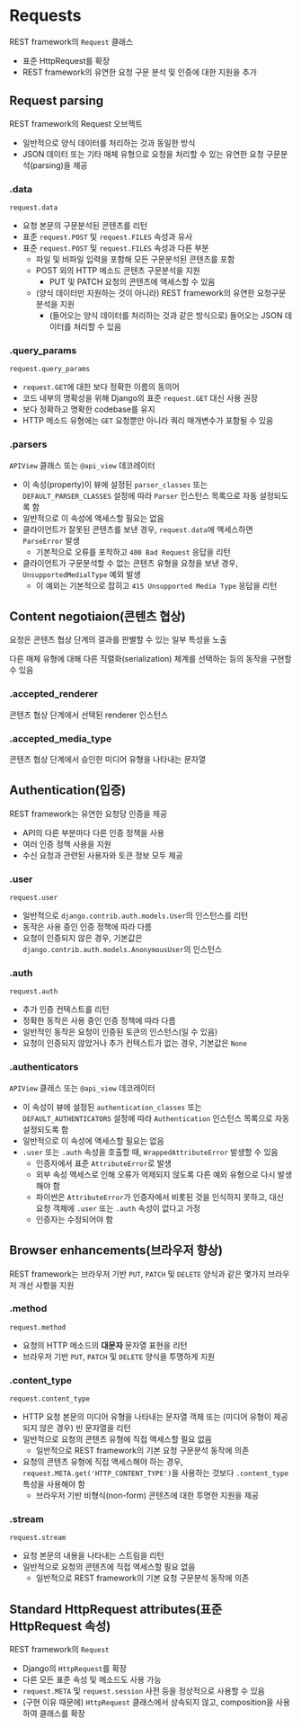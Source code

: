 # Requests

REST framework의 `Request` 클래스

- 표준 HttpRequest를 확장
- REST framework의 유연한 요청 구문 분석 및 인증에 대한 지원을 추가



## Request parsing

REST framework의 Request 오브젝트

- 일반적으로 양식 데이터를 처리하는 것과 동일한 방식
- JSON 데이터 또는 기타 매체 유형으로 요청을 처리할 수 있는 유연한 요청 구문분석(parsing)을 제공



### .data

`request.data`

- 요청 본문의 구문분석된 콘텐츠를 리턴
- 표준 `request.POST` 및 `request.FILES` 속성과 유사
- 표준 `request.POST` 및 `request.FILES` 속성과 다른 부분
  - 파일 및 비파일 입력을 포함해 모든 구문분석된 콘텐츠를 포함
  - POST 외의 HTTP 메소드 콘텐츠 구문분석을 지원
    - PUT 및 PATCH 요청의 콘텐츠에 액세스할 수 있음
  - (양식 데이터만 지원하는 것이 아니라) REST framework의 유연한 요청구문 분석을 지원
    - (들어오는 양식 데이터를 처리하는 것과 같은 방식으로) 들어오는 JSON 데이터를 처리할 수 있음



### .query_params

`request.query_params`

- `request.GET`에 대한 보다 정확한 이름의 동의어
- 코드 내부의 명확성을 위해 Django의 표준 `request.GET` 대신 사용 권장
- 보다 정확하고 명확한 codebase를 유지
- HTTP 메소드 유형에는 `GET` 요청뿐만 아니라 쿼리 매개변수가 포함될 수 있음



### .parsers

`APIView` 클래스 또는 `@api_view` 데코레이터

- 이 속성(property)이 뷰에 설정된 `parser_classes` 또는 `DEFAULT_PARSER_CLASSES` 설정에 따라 `Parser` 인스턴스 목록으로 자동 설정되도록 함
- 일반적으로 이 속성에 액세스할 필요는 없음
- 클라이언트가 잘못된 콘텐츠를 보낸 경우, `request.data`에 액세스하면 `ParseError` 발생
  - 기본적으로 오류를 포착하고 `400 Bad Request` 응답을 리턴
- 클라이언트가 구문분석할 수 없는 콘텐츠 유형을 요청을 보낸 경우, `UnsupportedMedialType` 예외 발생
  - 이 예외는 기본적으로 잡히고 `415 Unsupported Media Type` 응답을 리턴



## Content negotiaion(콘텐츠 협상)

요청은 콘텐츠 협상 단계의 결과를 판별할 수 있는 일부 특성을 노출

다른 매체 유형에 대해 다른 직렬화(serialization) 체계를 선택하는 등의 동작을 구현할 수 있음



### .accepted_renderer

콘텐츠 협상 단계에서 선택된 renderer 인스턴스



### .accepted_media_type

콘텐츠 협상 단계에서 승인한 미디어 유형을 나타내는 문자열



## Authentication(입증)

REST framework는 유연한 요청당 인증을 제공

- API의 다른 부분마다 다른 인증 정책을 사용
- 여러 인증 정책 사용을 지원
- 수신 요청과 관련된 사용자와 토큰 정보 모두 제공



### .user

`request.user`

- 일반적으로 `django.contrib.auth.models.User`의 인스턴스를 리턴
- 동작은 사용 중인 인증 정책에 따라 다름
- 요청이 인증되지 않은 경우, 기본값은 `django.contrib.auth.models.AnonymousUser`의 인스턴스



### .auth

`request.auth`

- 추가 인증 컨텍스트를 리턴
- 정확한 동작은 사용 중인 인증 정책에 따라 다름
- 일반적인 동작은 요청이 인증된 토큰의 인스턴스(일 수 있음)
- 요청이 인증되지 않았거나 추가 컨텍스트가 없는 경우, 기본값은 `None`



### .authenticators

`APIView` 클래스 또는 `@api_view` 데코레이터

- 이 속성이 뷰에 설정된 `authentication_classes` 또는 `DEFAULT_AUTHENTICATORS` 설정에 따라 `Authentication` 인스턴스 목록으로 자동 설정되도록 함
- 일반적으로 이 속성에 액세스할 필요는 없음
- `.user` 또는 `.auth` 속성을 호출할 때, `WrappedAttributeError` 발생할 수 있음
  - 인증자에서 표준 `AttributeError`로 발생
  - 외부 속성 액세스로 인해 오류가 억제되지 않도록 다른 예외 유형으로 다시 발생해야 함
  - 파이썬은 `AttributeError`가 인증자에서 비롯된 것을 인식하지 못하고, 대신 요청 객체에 `.user` 또는 `.auth` 속성이 없다고 가정
  - 인증자는 수정되어야 함



## Browser enhancements(브라우저 향상)

REST framework는 브라우저 기반 `PUT`, `PATCH` 및 `DELETE` 양식과 같은 몇가지 브라우저 개선 사항을 지원



### .method

`request.method`

- 요청의 HTTP 메소드의 **대문자** 문자열 표현을 리턴
- 브라우저 기반 `PUT`, `PATCH` 및 `DELETE` 양식을 투명하게 지원



### .content_type

`request.content_type`

- HTTP 요청 본문의 미디어 유형을 나타내는 문자열 객체 또는 (미디어 유형이 제공되지 않은 경우) 빈 문자열을 리턴
- 일반적으로 요청의 콘텐츠 유형에 직접 액세스할 필요 없음
  - 일반적으로 REST framework의 기본 요청 구문분석 동작에 의존
- 요청의 콘텐츠 유형에 직접 액세스해야 하는 경우, `request.META.get('HTTP_CONTENT_TYPE')`을 사용하는 것보다 `.content_type` 특성을 사용해야 함
  - 브라우저 기반 비형식(non-form) 콘텐츠에 대한 투명한 지원을 제공



### .stream

`request.stream`

- 요청 본문의 내용을 나타내는 스트림을 리턴
- 일반적으로 요청의 콘텐츠에 직접 액세스할 필요 없음
  - 일반적으로 REST framework의 기본 요청 구문분석 동작에 의존



## Standard HttpRequest attributes(표준 HttpRequest 속성)

REST framework의 `Request`

- Django의 `HttpRequest`를 확장
- 다른 모든 표준 속성 및 메소드도 사용 가능
- `request.META` 및 `request.session` 사전 등을 정상적으로 사용할 수 있음
- (구현 이유 때문에) `HttpRequest` 클래스에서 상속되지 않고, composition을 사용하여 클래스를 확장